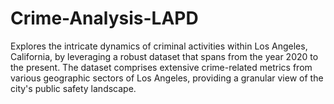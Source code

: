 # Crime-Analysis-LAPD

Explores the intricate dynamics of criminal activities within Los Angeles, California, by leveraging a robust dataset that spans from the year 2020 to the present. The dataset comprises extensive crime-related metrics from various geographic sectors of Los Angeles, providing a granular view of the city's public safety landscape.
